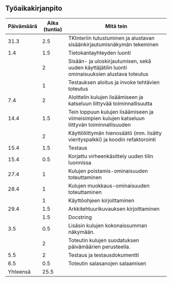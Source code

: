 ## Työaikakirjanpito

| Päivämäärä | Aika (tuntia) | Mitä tein |
|------------|------|-----------|
|  31.3      | 2.5  | TKInteriin tutustuminen ja alustavan sisäänkirjautumisnäkymän tekeminen    |
|   1.4      |  1.5 | Tietokantayhteyden luonti |
|            |  2   | Sisään- ja uloskirjautumisen, sekä uuden käyttäjätilin luonti ominaisuuksien alustava toteutus | 
|            |  1   | Testauksen aloitus ja invoke tehtävien toteutus | 
|    7.4     |  2   | Aloittelin  kulujen lisäämiseen ja katseluun liittyvää toiminnallisuutta | 
|    14.4     |  1.5   | Tein loppuun kulujen lisäämiseen ja viimeisimpien kulujen katseluun liittyvän toiminnallisuuden | 
|         |   2  | Käyttöliittymän hienosäätö (mm. lisätty vierityspalkki) ja koodin refaktorointi | 
|  15.4   |   1.5  | Testaus | 
|  15.4   |   0.5  | Korjattu virheenkäsittely uuden tilin luonnissa | 
|  27.4   |   1  | Kulujen poistamis-ominaisuuden toteuttaminen | 
|  28.4   |   1  | Kulujen muokkaus-ominaisuuden toteuttaminen | 
|     |   1  | Käyttöohjeen kirjoittaminen | 
|   29.4  |   1.5  | Arkkitehtuurikuvauksen kirjoittaminen | 
|     |   1.5  | Docstring | 
|  3.5 |   0.5  | Lisäsin kulujen kokonaissumman näkymään. | 
|   |   2  | Toteutin kulujen suodatuksen päivämäärien perusteella. | 
| 5.5  |  2   | Testaus ja testausdokumentti | 
| 6.5  |  0.5   | Toteutin salasanojen salaamisen | 
| Yhteensä   | 25.5  | |
